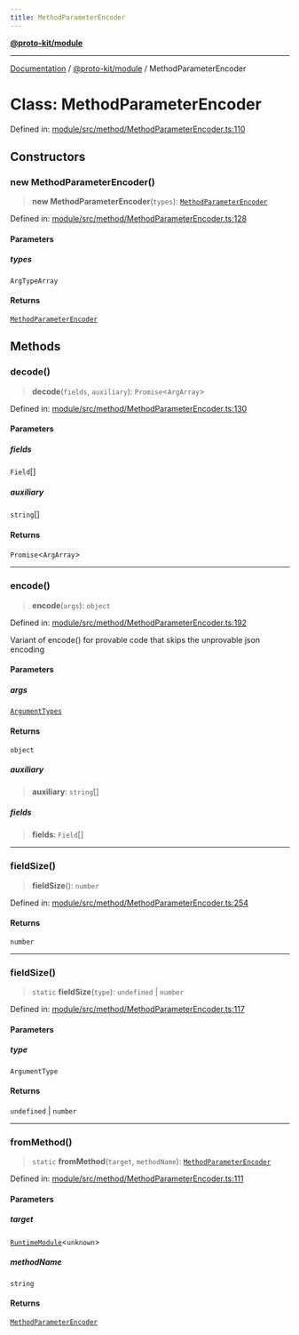 ```yaml
---
title: MethodParameterEncoder
---
```


[**@proto-kit/module**](../README.md)

***

[Documentation](../../../README.md) / [@proto-kit/module](../README.md) / MethodParameterEncoder

# Class: MethodParameterEncoder

Defined in: [module/src/method/MethodParameterEncoder.ts:110](https://github.com/proto-kit/framework/blob/4d6b3b6da51b3edee0fbf25ce72c1f59ec61e891/packages/module/src/method/MethodParameterEncoder.ts#L110)

## Constructors

### new MethodParameterEncoder()

> **new MethodParameterEncoder**(`types`): [`MethodParameterEncoder`](MethodParameterEncoder.md)

Defined in: [module/src/method/MethodParameterEncoder.ts:128](https://github.com/proto-kit/framework/blob/4d6b3b6da51b3edee0fbf25ce72c1f59ec61e891/packages/module/src/method/MethodParameterEncoder.ts#L128)

#### Parameters

##### types

`ArgTypeArray`

#### Returns

[`MethodParameterEncoder`](MethodParameterEncoder.md)

## Methods

### decode()

> **decode**(`fields`, `auxiliary`): `Promise`\<`ArgArray`\>

Defined in: [module/src/method/MethodParameterEncoder.ts:130](https://github.com/proto-kit/framework/blob/4d6b3b6da51b3edee0fbf25ce72c1f59ec61e891/packages/module/src/method/MethodParameterEncoder.ts#L130)

#### Parameters

##### fields

`Field`[]

##### auxiliary

`string`[]

#### Returns

`Promise`\<`ArgArray`\>

***

### encode()

> **encode**(`args`): `object`

Defined in: [module/src/method/MethodParameterEncoder.ts:192](https://github.com/proto-kit/framework/blob/4d6b3b6da51b3edee0fbf25ce72c1f59ec61e891/packages/module/src/method/MethodParameterEncoder.ts#L192)

Variant of encode() for provable code that skips the unprovable
json encoding

#### Parameters

##### args

[`ArgumentTypes`](../../common/type-aliases/ArgumentTypes.md)

#### Returns

`object`

##### auxiliary

> **auxiliary**: `string`[]

##### fields

> **fields**: `Field`[]

***

### fieldSize()

> **fieldSize**(): `number`

Defined in: [module/src/method/MethodParameterEncoder.ts:254](https://github.com/proto-kit/framework/blob/4d6b3b6da51b3edee0fbf25ce72c1f59ec61e891/packages/module/src/method/MethodParameterEncoder.ts#L254)

#### Returns

`number`

***

### fieldSize()

> `static` **fieldSize**(`type`): `undefined` \| `number`

Defined in: [module/src/method/MethodParameterEncoder.ts:117](https://github.com/proto-kit/framework/blob/4d6b3b6da51b3edee0fbf25ce72c1f59ec61e891/packages/module/src/method/MethodParameterEncoder.ts#L117)

#### Parameters

##### type

`ArgumentType`

#### Returns

`undefined` \| `number`

***

### fromMethod()

> `static` **fromMethod**(`target`, `methodName`): [`MethodParameterEncoder`](MethodParameterEncoder.md)

Defined in: [module/src/method/MethodParameterEncoder.ts:111](https://github.com/proto-kit/framework/blob/4d6b3b6da51b3edee0fbf25ce72c1f59ec61e891/packages/module/src/method/MethodParameterEncoder.ts#L111)

#### Parameters

##### target

[`RuntimeModule`](RuntimeModule.md)\<`unknown`\>

##### methodName

`string`

#### Returns

[`MethodParameterEncoder`](MethodParameterEncoder.md)

